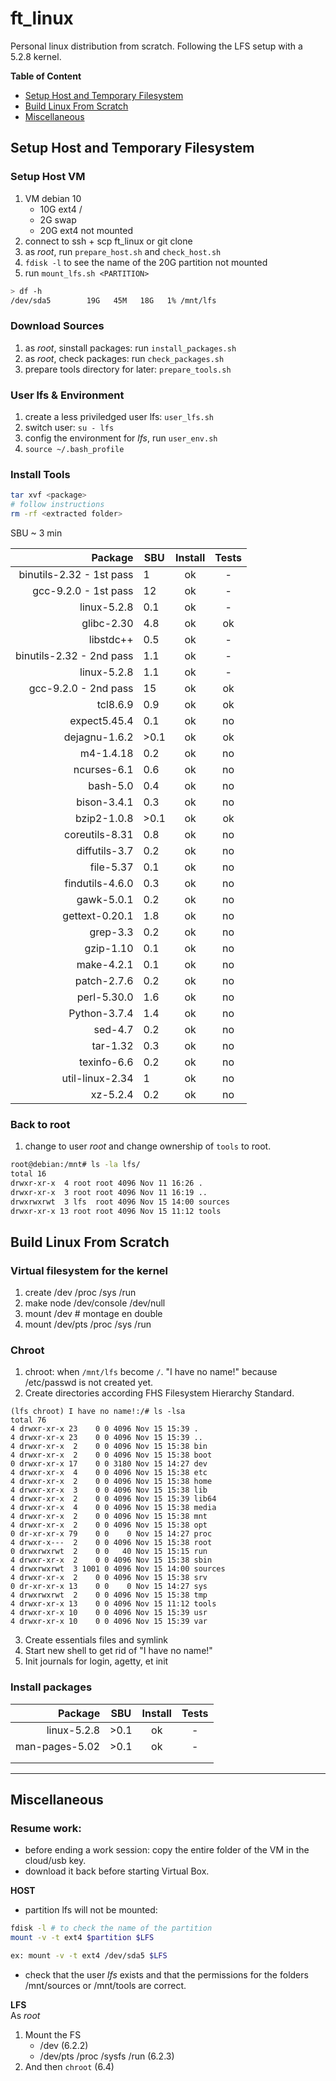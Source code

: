 # ft_linux
Personal linux distribution from scratch. Following the LFS setup with a 5.2.8 kernel.

**Table of Content**
- [Setup Host and Temporary Filesystem](#setup)
- [Build Linux From Scratch](#lfs)
- [Miscellaneous](#misc)


## Setup Host and Temporary Filesystem <div id='setup'/>

### Setup Host VM
1. VM debian 10
	- 10G ext4 /
	- 2G swap
	- 20G ext4 not mounted
2. connect to ssh + scp ft_linux or git clone
3. as *root*, run `prepare_host.sh` and `check_host.sh`
4. `fdisk -l` to see the name of the 20G partition not mounted
5. run `mount_lfs.sh <PARTITION>`
```bash
> df -h
/dev/sda5        19G   45M   18G   1% /mnt/lfs
```


### Download Sources
1. as *root*, sinstall packages: run `install_packages.sh`
2. as *root*, check packages: run `check_packages.sh`
3. prepare tools directory for later: `prepare_tools.sh`

### User lfs & Environment
1. create a less priviledged user lfs: `user_lfs.sh`
2. switch user: `su - lfs`
3. config the environment for *lfs*, run `user_env.sh`
4. `source ~/.bash_profile`

### Install Tools
```bash
tar xvf <package>
# follow instructions
rm -rf <extracted folder>
```

SBU ~ 3 min

| Package | SBU | Install | Tests |
| ---: | --- | :---: | :---: |
| binutils-2.32 - 1st pass | 1 | ok | - |
| gcc-9.2.0 - 1st pass | 12 | ok | - |
| linux-5.2.8 | 0.1  | ok | - |
| glibc-2.30 | 4.8 | ok | ok |
| libstdc++ | 0.5 | ok | - |
| binutils-2.32 - 2nd pass | 1.1 | ok | - |
| linux-5.2.8 | 1.1  | ok | - |
| gcc-9.2.0 - 2nd pass | 15 | ok | ok |
| tcl8.6.9 | 0.9 | ok | ok |
| expect5.45.4 | 0.1 | ok | no |
| dejagnu-1.6.2 | >0.1 | ok | ok |
| m4-1.4.18 | 0.2 | ok | no |
| ncurses-6.1 | 0.6 | ok | no |
| bash-5.0 | 0.4 | ok | no |
| bison-3.4.1 | 0.3 | ok | no |
| bzip2-1.0.8 | >0.1 | ok | ok |
| coreutils-8.31 | 0.8 | ok | no |
| diffutils-3.7 | 0.2 | ok | no |
| file-5.37 | 0.1 | ok | no |
| findutils-4.6.0 | 0.3 | ok | no |
| gawk-5.0.1 | 0.2 | ok | no |
| gettext-0.20.1 | 1.8 | ok | no |
| grep-3.3 | 0.2 | ok | no |
| gzip-1.10 | 0.1 | ok | no |
| make-4.2.1 | 0.1 | ok | no |
| patch-2.7.6 | 0.2 | ok | no |
| perl-5.30.0 | 1.6 | ok| no |
| Python-3.7.4 | 1.4 | ok | no |
| sed-4.7 | 0.2 | ok | no |
| tar-1.32 | 0.3 | ok | no |
| texinfo-6.6 | 0.2 | ok | no |
| util-linux-2.34 | 1 | ok | no |
| xz-5.2.4 | 0.2 | ok | no |


### Back to root
1. change to user *root* and change ownership of `tools` to root.
```bash
root@debian:/mnt# ls -la lfs/
total 16
drwxr-xr-x  4 root root 4096 Nov 11 16:26 .
drwxr-xr-x  3 root root 4096 Nov 11 16:19 ..
drwxrwxrwt  3 lfs  root 4096 Nov 15 14:00 sources
drwxr-xr-x 13 root root 4096 Nov 15 11:12 tools
```

## Build Linux From Scratch <div id='lfs'/>

### Virtual filesystem for the kernel
1. create /dev /proc /sys /run
2. make node /dev/console /dev/null
3. mount /dev # montage en double
4. mount /dev/pts /proc /sys /run

### Chroot
1. chroot: when `/mnt/lfs` become `/`.
"I have no name!" because /etc/passwd is not created yet.
2. Create directories according FHS Filesystem Hierarchy Standard.
```
(lfs chroot) I have no name!:/# ls -lsa
total 76
4 drwxr-xr-x 23    0 0 4096 Nov 15 15:39 .
4 drwxr-xr-x 23    0 0 4096 Nov 15 15:39 ..
4 drwxr-xr-x  2    0 0 4096 Nov 15 15:38 bin
4 drwxr-xr-x  2    0 0 4096 Nov 15 15:38 boot
0 drwxr-xr-x 17    0 0 3180 Nov 15 14:27 dev
4 drwxr-xr-x  4    0 0 4096 Nov 15 15:38 etc
4 drwxr-xr-x  2    0 0 4096 Nov 15 15:38 home
4 drwxr-xr-x  3    0 0 4096 Nov 15 15:38 lib
4 drwxr-xr-x  2    0 0 4096 Nov 15 15:39 lib64
4 drwxr-xr-x  4    0 0 4096 Nov 15 15:38 media
4 drwxr-xr-x  2    0 0 4096 Nov 15 15:38 mnt
4 drwxr-xr-x  2    0 0 4096 Nov 15 15:38 opt
0 dr-xr-xr-x 79    0 0    0 Nov 15 14:27 proc
4 drwxr-x---  2    0 0 4096 Nov 15 15:38 root
0 drwxrwxrwt  2    0 0   40 Nov 15 15:15 run
4 drwxr-xr-x  2    0 0 4096 Nov 15 15:38 sbin
4 drwxrwxrwt  3 1001 0 4096 Nov 15 14:00 sources
4 drwxr-xr-x  2    0 0 4096 Nov 15 15:38 srv
0 dr-xr-xr-x 13    0 0    0 Nov 15 14:27 sys
4 drwxrwxrwt  2    0 0 4096 Nov 15 15:38 tmp
4 drwxr-xr-x 13    0 0 4096 Nov 15 11:12 tools
4 drwxr-xr-x 10    0 0 4096 Nov 15 15:39 usr
4 drwxr-xr-x 10    0 0 4096 Nov 15 15:39 var
```
3. Create essentials files and symlink
4. Start new shell to get rid of "I have no name!"
5. Init journals for login, agetty, et init

### Install packages

| Package | SBU | Install | Tests |
| ---: | --- | :---: | :---: |
| linux-5.2.8 | >0.1 | ok | - |
| man-pages-5.02 | >0.1 | ok | - |
|  |  |  |  |
|  |  |  |  |

------------------

## Miscellaneous <div id='misc'/>

### Resume work:
- before ending a work session: copy the entire folder of the VM in the cloud/usb key.
- download it back before starting Virtual Box.

**HOST**
- partition lfs will not be mounted:
```bash
fdisk -l # to check the name of the partition
mount -v -t ext4 $partition $LFS

ex: mount -v -t ext4 /dev/sda5 $LFS
```
- check that the user *lfs* exists and that the permissions for the folders /mnt/sources or /mnt/tools are correct.

**LFS**  
As *root*
1. Mount the FS
    - /dev (6.2.2)
    - /dev/pts /proc /sysfs /run (6.2.3)
2. And then `chroot` (6.4)
